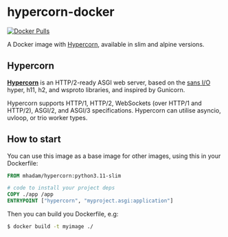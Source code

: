 # **hypercorn-docker**

[![Docker Pulls](https://img.shields.io/docker/pulls/mhadam/hypercorn)][docker repo]

A Docker image with [Hypercorn][hypercorn site], available in slim and alpine versions.

## Hypercorn
**[Hypercorn][hypercorn site]** is an HTTP/2-ready ASGI web server, based on the [sans I/O][sans] hyper, h11, h2, and wsproto libraries, and inspired by Gunicorn.

Hypercorn supports HTTP/1, HTTP/2, WebSockets (over HTTP/1 and HTTP/2), ASGI/2, and ASGI/3 specifications. Hypercorn can utilise asyncio, uvloop, or trio worker types.

## How to start
You can use this image as a base image for other images, using this in your Dockerfile:

```dockerfile
FROM mhadam/hypercorn:python3.11-slim

# code to install your project deps
COPY ./app /app
ENTRYPOINT ["hypercorn", "myproject.asgi:application"]
```

Then you can build you Dockerfile, e.g:
```sh
$ docker build -t myimage ./
```

[docker tags]: https://hub.docker.com/r/mhadam/hypercorn/tags
[docker repo]: https://hub.docker.com/r/mhadam/hypercorn
[github repo]: https://github.com/mhadam/hypercorn-docker
[fastapi site]: https://fastapi.tiangolo.com/
[hypercorn site]: https://hypercorn.readthedocs.io/en/latest/
[sans]: https://sans-io.readthedocs.io
